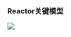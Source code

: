 ### Reactor关键模型

![](https://gitee.com/lalalilia/NetWordCode/blob/master/untitled1/images/ReactorModel.jpg)

